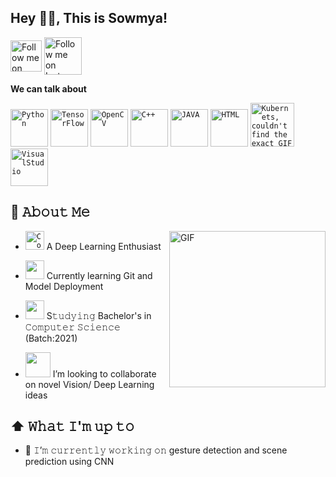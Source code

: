 ## Hey 👋🏽, This is Sowmya!

[<img src="https://media.giphy.com/media/wK2MKS75R8sVrSuA5k/giphy.gif" height="50em" align="center" alt="Follow me on LinkedIn" title="Connect with me on LinkedIn"/>](https://linkedin.com/in/sowmya-j-iyer)
[<img src="https://media.giphy.com/media/l41YmiCZ8HXvVl5M4/giphy.gif" height="60em" align="center" alt="Follow me on Instagram" title="Connect with me on Instagram"/>](https://www.instagram.com/sowmya._.iyer)

**We can talk about**

<code><img height="60" src="https://media.giphy.com/media/KAq5w47R9rmTuvWOWa/giphy.gif" title="Python"></code>
<code><img height="60" src="https://media.giphy.com/media/SU2ic3wTfuC6JhD1lA/giphy.gif" title="TensorFlow"></code>
<code><img height="60" src="https://3.bp.blogspot.com/-yvrV6MUueGg/ToICp0YIDPI/AAAAAAAAADg/SYKg4dWpyC43AAfrDwBTR0VYmYT0QshEgCPcBGAYYCw/s1600/OpenCV_Logo.png" title="OpenCV"></code>
<code><img height="60" src="https://www.pngkit.com/png/detail/534-5342172_c-language-course-c-logo.png" title="C++"></code>
<code><img height="60" src="https://media.giphy.com/media/l0HU7JI4zIb34QM5a/giphy.gif" title="JAVA"></code>
<code><img height="60" src="https://media.giphy.com/media/l3vRfNA1p0rvhMSvS/giphy.gif" title="HTML"></code>
<code><img height="70" src="https://media.giphy.com/media/hT0YvlAfRRT4fSqaKy/giphy.gif" title="Kubernets, couldn't find the exact GIF yall"></code>
<code><img height="60" src="https://media.giphy.com/media/SS8CV2rQdlYNLtBCiF/giphy.gif" title="VisualStudio"></code>

## :book: 𝙰𝚋𝚘𝚞𝚝 𝙼𝚎
   <img align="right" alt="GIF" img height="250" src="https://media.giphy.com/media/cNfIqjpCY1zqfaLmd8/giphy.gif">

- <code><img height="30" src="https://media.giphy.com/media/v7WM6sLcnGIc8/giphy.gif" title="ComputerVision"></code> A Deep Learning Enthusiast

- <code><img height="30" src="https://media.giphy.com/media/8dYmJ6Buo3lYY/giphy.gif"></code> Currently learning Git and Model Deployment

- <code><img height="30" src="https://media.giphy.com/media/3o7btZZhRA6JMg1sKQ/giphy.gif"></code> S𝚝𝚞𝚍𝚢𝚒𝚗𝚐 Bachelor's in 𝙲𝚘𝚖𝚙𝚞𝚝𝚎𝚛 𝚂𝚌𝚒𝚎𝚗𝚌𝚎 (Batch:2021)

- <code><img height="40" src="https://media.giphy.com/media/5Ye7VNMK8UFM29cHCt/giphy.gif"></code> I’m looking to collaborate on novel Vision/ Deep Learning ideas


## ⬆ 𝚆𝚑𝚊𝚝 𝙸'𝚖 𝚞𝚙 𝚝𝚘
- 🎯 𝙸’𝚖 𝚌𝚞𝚛𝚛𝚎𝚗𝚝𝚕𝚢 𝚠𝚘𝚛𝚔𝚒𝚗𝚐 𝚘𝚗 gesture detection and scene prediction using CNN 
